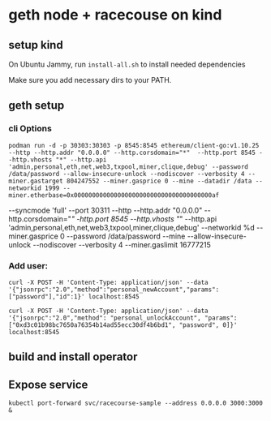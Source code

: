 # geth node + racecouse on kind

## setup kind
On Ubuntu Jammy, run `install-all.sh` to install needed dependencies

Make sure you add necessary dirs to your PATH.

## geth setup

### cli Options
```
podman run -d -p 30303:30303 -p 8545:8545 ethereum/client-go:v1.10.25 --http --http.addr "0.0.0.0" --http.corsdomain="*"  --http.port 8545 --http.vhosts "*" --http.api 'admin,personal,eth,net,web3,txpool,miner,clique,debug' --password /data/password --allow-insecure-unlock --nodiscover --verbosity 4 --miner.gastarget 804247552 --miner.gasprice 0 --mine --datadir /data --networkid 1999 --miner.etherbase=0x00000000000000000000000000000000000000af
```

--syncmode 'full' --port 30311 --http --http.addr "0.0.0.0" --http.corsdomain="*"  -http.port 8545 --http.vhosts "*" --http.api 'admin,personal,eth,net,web3,txpool,miner,clique,debug' --networkid %d --miner.gasprice 0 --password /data/password --mine --allow-insecure-unlock --nodiscover --verbosity 4 --miner.gaslimit 16777215

### Add user:
```
curl -X POST -H 'Content-Type: application/json' --data '{"jsonrpc":"2.0","method":"personal_newAccount","params":["password"],"id":1}' localhost:8545

curl -X POST -H 'Content-Type: application/json' --data '{"jsonrpc":"2.0","method": "personal_unlockAccount", "params": ["0xd3c01b98bc7650a76354b14ad55ecc30df4b6bd1", "password", 0]}' localhost:8545
```

## build and install operator

## Expose service
```
kubectl port-forward svc/racecourse-sample --address 0.0.0.0 3000:3000 &
```
